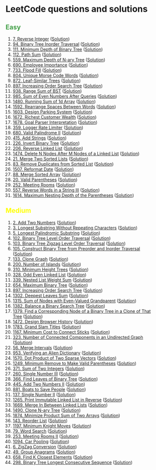 # LeetCode questions and solutions

## <span style="color: #43A048;">Easy
1. [7. Reverse Integer](https://leetcode.com/problems/reverse-integer/) ([Solution](Tree/l_7.py))
2. [94. Binary Tree Inorder Traversal](https://leetcode.com/problems/binary-tree-inorder-traversal/) ([Solution](Tree/l_94.py))
3. [111. Minimum Depth of Binary Tree](https://leetcode.com/problems/minimum-depth-of-binary-tree/) ([Solution](BFS/l_111.py))
4. [112. Path Sum](https://leetcode.com/problems/path-sum/) ([Solution](Tree/l_112.py))
5. [559. Maximum Depth of N-ary Tree](https://leetcode.com/problems/maximum-depth-of-n-ary-tree/) ([Solution](DFS/l_559.py))
6. [690. Employee Importance](https://leetcode.com/problems/employee-importance/) ([Solution](DFS/l_690.py))
7. [733. Flood Fill](https://leetcode.com/problems/flood-fill/) ([Solution](DFS/l_733.py))
8. [804. Unique Morse Code Words](https://leetcode.com/problems/unique-morse-code-words/) ([Solution](String/l_804.py))
9. [872. Leaf-Similar Trees](https://leetcode.com/problems/leaf-similar-trees/) ([Solution](DFS/l_872.py))
10. [897. Increasing Order Search Tree](https://leetcode.com/problems/increasing-order-search-tree/) ([Solution](Tree/l_897.py))
11. [938. Range Sum of BST](https://leetcode.com/problems/range-sum-of-bst/) ([Solution](Tree/l_938.py))
12. [985. Sum of Even Numbers After Queries](https://leetcode.com/problems/sum-of-even-numbers-after-queries/) ([Solution](Others/l_985.py))
13. [1480. Running Sum of 1d Array](https://leetcode.com/problems/running-sum-of-1d-array/) ([Solution](Others/l_1480.py))
14. [1592. Rearrange Spaces Between Words](https://leetcode.com/problems/rearrange-spaces-between-words/) ([Solution](String/l_1592.py))
15. [1603. Design Parking System](https://leetcode.com/problems/design-parking-system/) ([Solution](Design/l_1603.py))
16. [1672. Richest Customer Wealth](https://leetcode.com/problems/richest-customer-wealth/) ([Solution](Others/l_1672.py))
17. [1678. Goal Parser Interpretation](https://leetcode.com/problems/goal-parser-interpretation/) ([Solution](String/l_1678.py))
18. [359. Logger Rate Limiter](https://leetcode.com/problems/logger-rate-limiter/) ([Solution](Design/l_359.py))
19. [680. Valid Palindrome II](https://leetcode.com/problems/valid-palindrome-ii/) ([Solution](String/l_680.py))
20. [415. Add Strings](https://leetcode.com/problems/add-strings/) ([Solution](String/l_415.py))
21. [226. Invert Binary Tree](https://leetcode.com/problems/invert-binary-tree/) ([Solution](Tree/l_226.py))
22. [206. Reverse Linked List](https://leetcode.com/problems/reverse-linked-list/) ([Solution](LinkedList/l_206.py))
23. [1474. Delete N Nodes After M Nodes of a Linked List](https://leetcode.com/problems/delete-n-nodes-after-m-nodes-of-a-linked-list/) ([Solution](LinkedList/l_1474.py))
24. [21. Merge Two Sorted Lists](https://leetcode.com/problems/merge-two-sorted-lists/) ([Solution](LinkedList/l_21.py))
25. [83. Remove Duplicates from Sorted List](https://leetcode.com/problems/remove-duplicates-from-sorted-list/submissions/) ([Solution](LinkedList/l_83.py))
26. [1507. Reformat Date](https://leetcode.com/problems/reformat-date/submissions/) ([Solution](String/l_1508.py))
27. [88. Merge Sorted Array](https://leetcode.com/problems/merge-sorted-array/) ([Solution](Others/l_88.py))
28. [20. Valid Parentheses](https://leetcode.com/problems/valid-parentheses/) ([Solution](String/l_20.py))
29. [252. Meeting Rooms](https://leetcode.com/problems/meeting-rooms/) ([Solution](Greedy/l_252.py))
30. [557. Reverse Words in a String III](https://leetcode.com/problems/reverse-words-in-a-string-iii/) ([Solution](String/l_557.py))
31. [1614. Maximum Nesting Depth of the Parentheses](https://leetcode.com/problems/maximum-nesting-depth-of-the-parentheses/) ([Solution](String/l_1614.py))

[comment]: <> (- []&#40;&#41; &#40;[Solution]&#40;Tree/l_111.py&#41;&#41;)

## <span style="color: yellow;">Medium
1. [2. Add Two Numbers](https://leetcode.com/problems/add-two-numbers/) ([Solution](LinkedList/l_2.py))
2. [3. Longest Substring Without Repeating Characters](https://leetcode.com/problems/longest-substring-without-repeating-characters/) ([Solution](String/l_3.py))
3. [5. Longest Palindromic Substring](https://leetcode.com/problems/longest-palindromic-substring/) ([Solution](String/l_5.py))
4. [102. Binary Tree Level Order Traversal](https://leetcode.com/problems/binary-tree-level-order-traversal/) ([Solution](BFS/l_102.py))
5. [103. Binary Tree Zigzag Level Order Traversal](https://leetcode.com/problems/binary-tree-zigzag-level-order-traversal/) ([Solution](Tree/l_103.py))
6. [105. Construct Binary Tree from Preorder and Inorder Traversal](https://leetcode.com/problems/construct-binary-tree-from-preorder-and-inorder-traversal/) ([Solution](Tree/l_105.py))
7. [133. Clone Graph](https://leetcode.com/problems/clone-graph/) ([Solution](BFS/l_133.py))
8. [200. Number of Islands](https://leetcode.com/problems/number-of-islands/) ([Solution](BFS/l_200.py))
9. [310. Minimum Height Trees](https://leetcode.com/problems/minimum-height-trees/) ([Solution](Graph/l_310.py))
10. [328. Odd Even Linked List](https://leetcode.com/problems/odd-even-linked-list/) ([Solution](LinkedList/l_328.py))
11. [339. Nested List Weight Sum](https://leetcode.com/problems/nested-list-weight-sum/) ([Solution](DFS/l_339.py))
12. [654. Maximum Binary Tree](https://leetcode.com/problems/maximum-binary-tree/) ([Solution](Tree/l_654.py))
13. [897. Increasing Order Search Tree](https://leetcode.com/problems/increasing-order-search-tree/) ([Solution](Tree/l_897.py))
14. [1302. Deepest Leaves Sum](https://leetcode.com/problems/deepest-leaves-sum/) ([Solution](Tree/l_1302.py))
15. [1315. Sum of Nodes with Even-Valued Grandparent](https://leetcode.com/problems/sum-of-nodes-with-even-valued-grandparent/) ([Solution](Tree/l_1315.py))
16. [1382. Balance a Binary Search Tree](https://leetcode.com/problems/balance-a-binary-search-tree/) ([Solution](Tree/l_1382.py))
17. [1379. Find a Corresponding Node of a Binary Tree in a Clone of That Tree](https://leetcode.com/problems/find-a-corresponding-node-of-a-binary-tree-in-a-clone-of-that-tree/) ([Solution](BFS/l_1379.py))
18. [1472. Design Browser History](https://leetcode.com/problems/design-browser-history/) ([Solution](LinkedList/l_1472.py))
19. [1783. Grand Slam Titles](https://leetcode.com/problems/grand-slam-titles/) ([Solution](SQL/l_1783.sql))
20. [1167. Minimum Cost to Connect Sticks](https://leetcode.com/problems/minimum-cost-to-connect-sticks/) ([Solution](Greedy/l_1167.py))
21. [323. Number of Connected Components in an Undirected Graph](https://leetcode.com/problems/number-of-connected-components-in-an-undirected-graph/) ([Solution](Graph/l_323.py))
22. [56. Merge Intervals](https://leetcode.com/problems/merge-intervals/) ([Solution](Greedy/l_56.py))
23. [953. Verifying an Alien Dictionary](https://leetcode.com/problems/verifying-an-alien-dictionary/) ([Solution](String/l_953.py))
24. [1570. Dot Product of Two Sparse Vectors](https://leetcode.com/problems/dot-product-of-two-sparse-vectors/) ([Solution](Design/l_1570.py))
25. [1249. Minimum Remove to Make Valid Parentheses](https://leetcode.com/problems/minimum-remove-to-make-valid-parentheses/) ([Solution](String/l_1249.py))
26. [371. Sum of Two Integers](https://leetcode.com/problems/sum-of-two-integers/) ([Solution](String/l_371.py))
27. [260. Single Number III](https://leetcode.com/problems/single-number-iii/) ([Solution](String/l_260.py))
28. [366. Find Leaves of Binary Tree](https://leetcode.com/problems/find-leaves-of-binary-tree/) ([Solution](DFS/l_366.py))
29. [445. Add Two Numbers II](https://leetcode.com/problems/add-two-numbers-ii/) ([Solution](LinkedList/l_445.py))
30. [881. Boats to Save People](https://leetcode.com/problems/boats-to-save-people/) ([Solution](Greedy/l_881.py))
31. [137. Single Number II](https://leetcode.com/problems/single-number-ii/) ([Solution](String/l_137.py))
32. [1265. Print Immutable Linked List in Reverse](https://leetcode.com/problems/print-immutable-linked-list-in-reverse/) ([Solution](LinkedList/l_1265.py))
33. [1669. Merge In Between Linked Lists](https://leetcode.com/problems/merge-in-between-linked-lists/) ([Solution](LinkedList/l_1669.py))
34. [1490. Clone N-ary Tree](https://leetcode.com/problems/clone-n-ary-tree/) ([Solution](Tree/l_1490.py))
35. [1874. Minimize Product Sum of Two Arrays](https://leetcode.com/problems/minimize-product-sum-of-two-arrays/) ([Solution](Greedy/l_1874.py))
36. [143. Reorder List](https://leetcode.com/problems/reorder-list/) ([Solution](LinkedList/l_143.py))
37. [1197. Minimum Knight Moves](https://leetcode.com/problems/minimum-knight-moves/) ([Solution](BFS/l_1197.py))
38. [79. Word Search](https://leetcode.com/problems/word-search/) ([Solution](String/l_79.py))
39. [253. Meeting Rooms II](https://leetcode.com/problems/meeting-rooms-ii/) ([Solution](Greedy/l_253.py))
40. [1094. Car Pooling](https://leetcode.com/problems/car-pooling/submissions/) ([Solution](Greedy/l_1094.py))
41. [6. ZigZag Conversion](https://leetcode.com/problems/zigzag-conversion/) ([Solution](String/l_6.py))
42. [49. Group Anagrams](https://leetcode.com/problems/group-anagrams/) ([Solution](String/l_49.py))
43. [658. Find K Closest Elements](https://leetcode.com/problems/find-k-closest-elements) ([Solution](Array/l_658.py))
44. [298. Binary Tree Longest Consecutive Sequence](https://leetcode.com/problems/binary-tree-longest-consecutive-sequence/) ([Solution](Tree/l_298.py))


[comment]: <> (- []&#40;&#41; &#40;[Solution]&#40;Tree/l_111.py&#41;&#41;)
